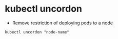 # kubectl uncordon

- Remove restriction of deploying pods to a node

```shell
kubectl uncordon "node-name"
```
